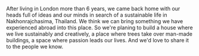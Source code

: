 After living in London more than 6 years, we came back home with our heads full of ideas and our minds in search of a sustainable life in Nakhonrajchasima, Thailand. We think we can bring something we have experienced abroad into this place. So we're planing to build a house where we live sustainably and creatively, a place where trees take over man-made buildings, a space where passion leads our lives. And we'd love to share it to the people we know.

